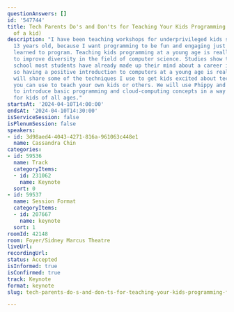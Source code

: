 ```yaml
---
questionAnswers: []
id: '547744'
title: Tech Parents Do's and Don'ts for Teaching Your Kids Programming (from the perspective
  of a kid)
description: "I have been teaching workshops for underprivileged kids since I was
  13 years old, because I want programming to be fun and engaging just like how I
  learned to program. Teaching kids programming at a young age is really important
  to improve diversity in the field of computer science. Studies show that after middle
  school most students have already made up their mind about a career in computers,
  so having a positive introduction to computers at a young age is really important.\r\n\r\nI
  will share some of the techniques I use to get kids excited about technology, which
  you can use to teach your own kids or others. We will use Phippy and Friends characters
  to introduce basic programming and cloud-computing concepts in a way that is approachable
  for kids of all ages."
startsAt: '2024-04-10T14:00:00'
endsAt: '2024-04-10T14:30:00'
isServiceSession: false
isPlenumSession: false
speakers:
- id: 3d98aed4-4043-4271-816a-961063c448e1
  name: Cassandra Chin
categories:
- id: 59536
  name: Track
  categoryItems:
  - id: 231062
    name: Keynote
  sort: 0
- id: 59537
  name: Session Format
  categoryItems:
  - id: 207667
    name: keynote
  sort: 1
roomId: 42148
room: Foyer/Sidney Marcus Theatre
liveUrl: 
recordingUrl: 
status: Accepted
isInformed: true
isConfirmed: true
track: Keynote
format: keynote
slug: tech-parents-do-s-and-don-ts-for-teaching-your-kids-programming-from-the-perspective-of-a-kid

---
```

